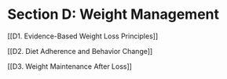 # Section D: Weight Management

[[D1. Evidence-Based Weight Loss Principles]]

[[D2. Diet Adherence and Behavior Change]]

[[D3. Weight Maintenance After Loss]]
